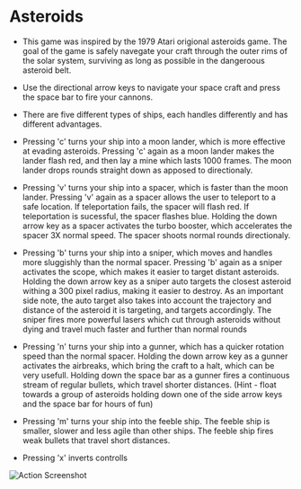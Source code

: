 # Asteroids

- This game was inspired by the 1979 Atari origional asteroids game. The goal of the game is safely navegate your craft through the outer rims of the solar system, surviving as long as possible in the dangeroous asteroid belt.

- Use the directional arrow keys to navigate your space craft and press the space bar to fire your cannons.

- There are five different types of ships, each handles differently and has different advantages.

- Pressing 'c' turns your ship into a moon lander, which is more effective at evading asteroids. Pressing 'c' again as a moon lander makes the lander flash red, and then lay a mine which lasts 1000 frames. The moon lander drops rounds straight down as apposed to directionaly.
	
- Pressing 'v' turns your ship into a spacer, which is faster than the moon lander. Pressing 'v' again as a spacer allows the user to teleport to a safe location. If teleportation fails, the spacer will flash red. If teleportation is sucessful, the spacer flashes blue. Holding the down arrow key as a spacer activates the turbo booster, which accelerates the spacer 3X normal speed. The spacer shoots normal rounds directionaly.

- Pressing 'b' turns your ship into a sniper, which moves and handles more sluggishly than the normal spacer. Pressing 'b' again as a sniper activates the scope, which makes it easier to target distant asteroids. Holding the down arrow key as a sniper auto targets the closest asteroid withing a 300 pixel radius, making it easier to destroy. As an important side note, the auto target also takes into account the trajectory and distance of the asteroid it is targeting, and targets accordingly. The sniper fires more powerful lasers which cut through asteroids without dying and travel much faster and further than normal rounds

- Pressing 'n' turns your ship into a gunner, which has a quicker rotation speed than the normal spacer. Holding the down arrow key as a gunner activates the airbreaks, which bring the craft to a halt, which can be very usefull. Holding down the space bar as a gunner fires a continuous stream of regular bullets, which travel shorter distances. (Hint - float towards a group of asteroids holding down one of the side arrow keys and the space bar for hours of fun)
	
- Pressing 'm' turns your ship into the feeble ship. The feeble ship is smaller, slower and less agile than other ships. The feeble ship fires weak bullets that travel short distances.

- Pressing 'x' inverts controlls


![Action Screenshot](http://howtoterminal.com/photo/nathan/sniper.jpg "Action Screenshot")
